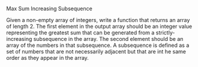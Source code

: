 Max Sum Increasing Subsequence

Given a non-empty array of integers, write a function that returns an array of length 2. The first element in the output array should be an integer value representing the greatest sum that can be generated from a strictly-increasing subsequence in the array. The second element should be an array of the numbers in that subsequence. A subsequence is defined as a set of numbers that are not necessarily adjacent but that are int he same order as they appear in the array.
